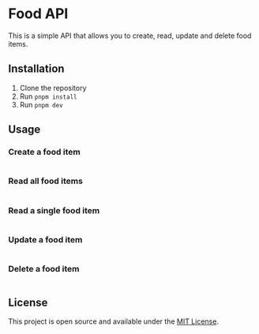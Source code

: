 # Food API

This is a simple API that allows you to create, read, update and delete food items.

## Installation

1. Clone the repository
2. Run `pnpm install`
3. Run `pnpm dev`

## Usage

### Create a food item

```bash

```

### Read all food items

```bash

```

### Read a single food item

```bash

```

### Update a food item

```bash

```

### Delete a food item

```bash

```

## License

This project is open source and available under the [MIT License](LICENSE).
